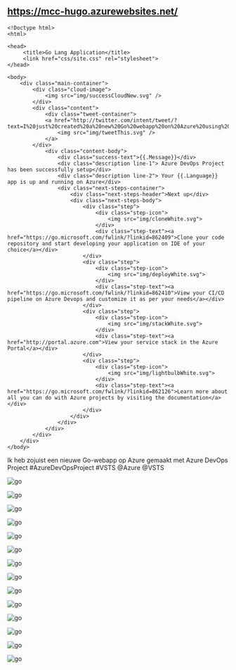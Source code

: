 ## https://mcc-hugo.azurewebsites.net/
````
<!Doctype html>
<html>

<head>
     <title>Go Lang Application</title>
	 <link href="css/site.css" rel="stylesheet">
</head>

<body>
    <div class="main-container">
        <div class="cloud-image">
            <img src="img/successCloudNew.svg" />
        </div>
        <div class="content">
            <div class="tweet-container">
            <a href="http://twitter.com/intent/tweet/?text=I%20just%20created%20a%20new%20Go%20webapp%20on%20Azure%20using%20Azure%20DevOps%20Project&hashtags=AzureDevOpsProject%2CVSTS%20%40Azure%20%40VSTS">
                <img src="img/tweetThis.svg" />
            </a>            
        </div>
            <div class="content-body">
                <div class="success-text">{{.Message}}</div>
                <div class="description line-1"> Azure DevOps Project has been successfully setup</div>
                <div class="description line-2"> Your {{.Language}} app is up and running on Azure</div>
                <div class="next-steps-container">
                    <div class="next-steps-header">Next up</div>
                    <div class="next-steps-body">
                        <div class="step">
                            <div class="step-icon">
                                <img src="img/cloneWhite.svg">
                            </div>
                            <div class="step-text"><a href="https://go.microsoft.com/fwlink/?linkid=862409">Clone your code repository and start developing your application on IDE of your choice</a></div>
                        </div>
                        <div class="step">
                            <div class="step-icon">
                                <img src="img/deployWhite.svg">
                            </div>
                            <div class="step-text"><a href="https://go.microsoft.com/fwlink/?linkid=862410">View your CI/CD pipeline on Azure Devops and customize it as per your needs</a></div>
                        </div>
                        <div class="step">
                            <div class="step-icon">
                                <img src="img/stackWhite.svg">
                            </div>
                            <div class="step-text"><a href="http://portal.azure.com">View your service stack in the Azure Portal</a></div>
                        </div>
                        <div class="step">
                            <div class="step-icon">
                                <img src="img/lightbulbWhite.svg">
                            </div>
                            <div class="step-text"><a href="https://go.microsoft.com/fwlink/?linkid=862126">Learn more about all you can do with Azure projects by visiting the documentation</a></div>
                        </div>
                    </div>
                </div>
            </div>
        </div>
    </div>
</body>
````
Ik heb zojuist een nieuwe Go-webapp op Azure gemaakt met Azure DevOps Project #AzureDevOpsProject #VSTS @Azure @VSTS

![go](https://github.com/ezahr/fail-fast-and-cheap/blob/master/pictures/mcc-hugo_azurewebsites_com.png)

![go](https://github.com/ezahr/fail-fast-and-cheap/blob/master/pictures/mcc-hugo00.png)

![go](https://github.com/ezahr/fail-fast-and-cheap/blob/master/pictures/mcc-hugo01.png)

![go](https://github.com/ezahr/fail-fast-and-cheap/blob/master/pictures/mcc-hugo02.png)

![go](https://github.com/ezahr/fail-fast-and-cheap/blob/master/pictures/mcc-hugo03.png)

![go](https://github.com/ezahr/fail-fast-and-cheap/blob/master/pictures/mcc-hugo04.png)

![go](https://github.com/ezahr/fail-fast-and-cheap/blob/master/pictures/mcc-hugo05.png)

![go](https://github.com/ezahr/fail-fast-and-cheap/blob/master/pictures/mcc-hugo06.png)

![go](https://github.com/ezahr/fail-fast-and-cheap/blob/master/pictures/mcc-hugo07.png)

![go](https://github.com/ezahr/fail-fast-and-cheap/blob/master/pictures/mcc-hugo08.png)

![go](https://github.com/ezahr/fail-fast-and-cheap/blob/master/pictures/mcc-hugo09.png)

![go](https://github.com/ezahr/fail-fast-and-cheap/blob/master/pictures/mcc-hugo10.png)

![go](https://github.com/ezahr/fail-fast-and-cheap/blob/master/pictures/mcc-hugo11.png)

![go](https://github.com/ezahr/fail-fast-and-cheap/blob/master/pictures/mcc-hugo12.png)

